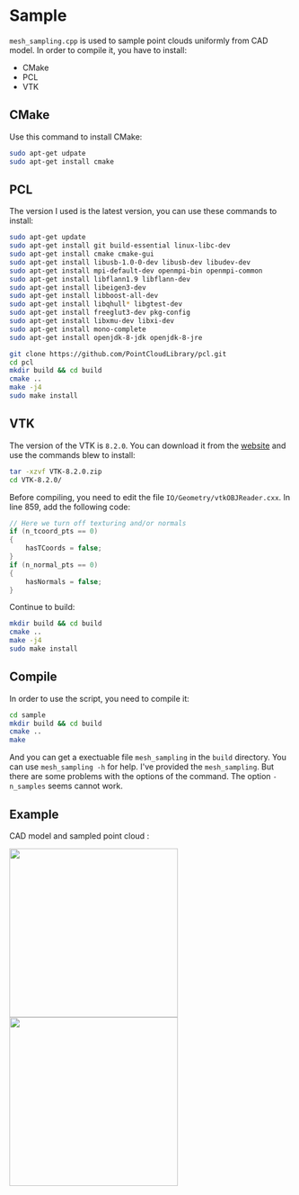 # Sample

`mesh_sampling.cpp` is used to sample point clouds uniformly from CAD model. In order to compile it, you have to install:

* CMake
* PCL
* VTK

## CMake

Use this command to install CMake:

```bash
sudo apt-get udpate
sudo apt-get install cmake
```

## PCL

The version I used is the latest version, you can use these commands to install:

```bash
sudo apt-get update  
sudo apt-get install git build-essential linux-libc-dev
sudo apt-get install cmake cmake-gui
sudo apt-get install libusb-1.0-0-dev libusb-dev libudev-dev
sudo apt-get install mpi-default-dev openmpi-bin openmpi-common 
sudo apt-get install libflann1.9 libflann-dev
sudo apt-get install libeigen3-dev 
sudo apt-get install libboost-all-dev
sudo apt-get install libqhull* libgtest-dev
sudo apt-get install freeglut3-dev pkg-config
sudo apt-get install libxmu-dev libxi-dev
sudo apt-get install mono-complete
sudo apt-get install openjdk-8-jdk openjdk-8-jre

git clone https://github.com/PointCloudLibrary/pcl.git
cd pcl
mkdir build && cd build
cmake ..
make -j4
sudo make install
```

## VTK

The version of the VTK is `8.2.0`. You can download it from the [website](https://vtk.org/download/) and use the commands blew to install:

```bash
tar -xzvf VTK-8.2.0.zip
cd VTK-8.2.0/
```

Before compiling, you need to edit the file `IO/Geometry/vtkOBJReader.cxx`. In line 859, add the following code:

```C++
// Here we turn off texturing and/or normals
if (n_tcoord_pts == 0)
{
    hasTCoords = false;
}
if (n_normal_pts == 0)
{
    hasNormals = false;
}
```

Continue to build:

```bash
mkdir build && cd build
cmake ..
make -j4
sudo make install
```

## Compile

In order to use the script, you need to compile it:

```bash
cd sample
mkdir build && cd build
cmake ..
make
```

And you can get a exectuable file `mesh_sampling` in the `build` directory. You can use `mesh_sampling -h` for help. I've provided the `mesh_sampling`. But there are some problems with the options of the command. The option `-n_samples` seems cannot work.

## Example

CAD model and sampled point cloud :

<img src="../images/cad.png" width="300px"/>

<img src="../images/ground_truth.png" width="300px"/>
